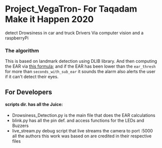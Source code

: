 # Project_VegaTron- For Taqadam Make it Happen 2020
detect Drowsiness in car and truck Drivers Via computer vision and a raspberryPi

### The algorithm 

This is based on landmark detection using DLIB library. And then computing the EAR via [this formula](https://miro.medium.com/max/1544/1*6Ix1R90EmXixWYd5MGSJdQ.png);
and if the EAR has been lower than the ```ear_thresh``` for more than ```seconds_with_sub_ear``` it sounds the alarm 
also alerts the user if it can't detect their eyes.

## For Developers  
#### scripts dir. has all the Juice:
- Drowsiness_Detection.py is the main file that does the EAR calculations 
- blink.py has all the pin def. and access functions for the LEDs and Buzzers
- live_stream.py debug script that live streams the camera to port :5000
all the authors this work was based on are credited in their respective files
